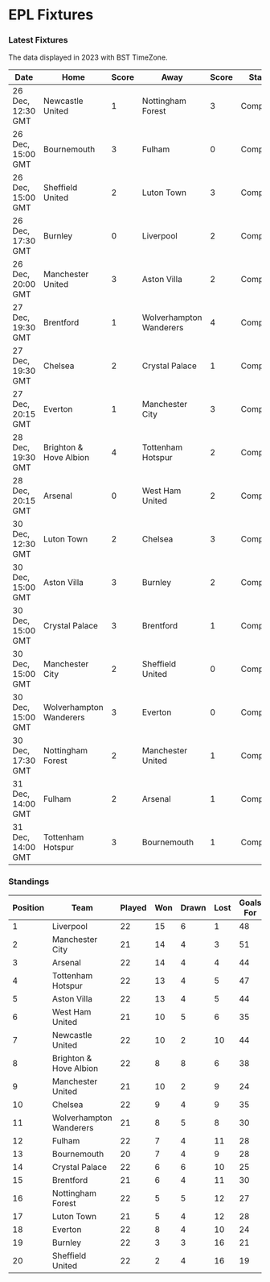 # EPL Fixtures

### Latest Fixtures

The data displayed in 2023 with BST TimeZone.

<!-- START_TABLE -->
| Date | Home | Score | Away | Score | Status |
|-------------|--------|--------------|--------|--------------|--------|
| 26 Dec, 12:30 GMT | Newcastle United | 1 | Nottingham Forest | 3 | Completed |
| 26 Dec, 15:00 GMT | Bournemouth | 3 | Fulham | 0 | Completed |
| 26 Dec, 15:00 GMT | Sheffield United | 2 | Luton Town | 3 | Completed |
| 26 Dec, 17:30 GMT | Burnley | 0 | Liverpool | 2 | Completed |
| 26 Dec, 20:00 GMT | Manchester United | 3 | Aston Villa | 2 | Completed |
| 27 Dec, 19:30 GMT | Brentford | 1 | Wolverhampton Wanderers | 4 | Completed |
| 27 Dec, 19:30 GMT | Chelsea | 2 | Crystal Palace | 1 | Completed |
| 27 Dec, 20:15 GMT | Everton | 1 | Manchester City | 3 | Completed |
| 28 Dec, 19:30 GMT | Brighton & Hove Albion | 4 | Tottenham Hotspur | 2 | Completed |
| 28 Dec, 20:15 GMT | Arsenal | 0 | West Ham United | 2 | Completed |
| 30 Dec, 12:30 GMT | Luton Town | 2 | Chelsea | 3 | Completed |
| 30 Dec, 15:00 GMT | Aston Villa | 3 | Burnley | 2 | Completed |
| 30 Dec, 15:00 GMT | Crystal Palace | 3 | Brentford | 1 | Completed |
| 30 Dec, 15:00 GMT | Manchester City | 2 | Sheffield United | 0 | Completed |
| 30 Dec, 15:00 GMT | Wolverhampton Wanderers | 3 | Everton | 0 | Completed |
| 30 Dec, 17:30 GMT | Nottingham Forest | 2 | Manchester United | 1 | Completed |
| 31 Dec, 14:00 GMT | Fulham | 2 | Arsenal | 1 | Completed |
| 31 Dec, 14:00 GMT | Tottenham Hotspur | 3 | Bournemouth | 1 | Completed |
<!-- END_TABLE -->

### Standings

<!-- START_STANDINGS -->
| Position | Team | Played | Won | Drawn | Lost | Goals For | Goals Against | Goal Difference | Points |
|----------|------|--------|-----|-------|------|-----------|---------------|-----------------|--------|
| 1 | Liverpool | 22 | 15 | 6 | 1 | 48 | 18 | 30 | 51 |
| 2 | Manchester City | 21 | 14 | 4 | 3 | 51 | 23 | 28 | 46 |
| 3 | Arsenal | 22 | 14 | 4 | 4 | 44 | 21 | 23 | 46 |
| 4 | Tottenham Hotspur | 22 | 13 | 4 | 5 | 47 | 32 | 15 | 43 |
| 5 | Aston Villa | 22 | 13 | 4 | 5 | 44 | 30 | 14 | 43 |
| 6 | West Ham United | 21 | 10 | 5 | 6 | 35 | 32 | 3 | 35 |
| 7 | Newcastle United | 22 | 10 | 2 | 10 | 44 | 33 | 11 | 32 |
| 8 | Brighton & Hove Albion | 22 | 8 | 8 | 6 | 38 | 37 | 1 | 32 |
| 9 | Manchester United | 21 | 10 | 2 | 9 | 24 | 29 | -5 | 32 |
| 10 | Chelsea | 22 | 9 | 4 | 9 | 35 | 32 | 3 | 31 |
| 11 | Wolverhampton Wanderers | 21 | 8 | 5 | 8 | 30 | 31 | -1 | 29 |
| 12 | Fulham | 22 | 7 | 4 | 11 | 28 | 36 | -8 | 25 |
| 13 | Bournemouth | 20 | 7 | 4 | 9 | 28 | 39 | -11 | 25 |
| 14 | Crystal Palace | 22 | 6 | 6 | 10 | 25 | 36 | -11 | 24 |
| 15 | Brentford | 21 | 6 | 4 | 11 | 30 | 36 | -6 | 22 |
| 16 | Nottingham Forest | 22 | 5 | 5 | 12 | 27 | 40 | -13 | 20 |
| 17 | Luton Town | 21 | 5 | 4 | 12 | 28 | 38 | -10 | 19 |
| 18 | Everton | 22 | 8 | 4 | 10 | 24 | 28 | -4 | 18 |
| 19 | Burnley | 22 | 3 | 3 | 16 | 21 | 45 | -24 | 12 |
| 20 | Sheffield United | 22 | 2 | 4 | 16 | 19 | 54 | -35 | 10 |
<!-- END_STANDINGS -->
